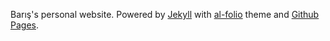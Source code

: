 Barış's personal website. Powered by [Jekyll](http://jekyllrb.com/) with [al-folio](https://github.com/alshedivat/al-folio) theme and [Github Pages](https://pages.github.com/).